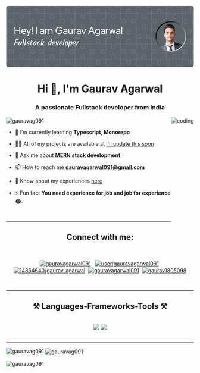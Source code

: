 ![Header](./github-header-image.png)
<h1 align="center">Hi 👋, I'm Gaurav Agarwal</h1>
<h3 align="center">A passionate Fullstack developer from India</h3>

<img align="right" alt="coding" src="https://media1.giphy.com/media/v1.Y2lkPTc5MGI3NjExMDNvdTdzZTBqeTN0ODFjdzVhZzI0MTJxaHNwY3N5YmlyZWJlbjFzcSZlcD12MV9pbnRlcm5hbF9naWZfYnlfaWQmY3Q9Zw/R03zWv5p1oNSQd91EP/giphy.gif" height="300"  />

<p align="left"> <img src="https://komarev.com/ghpvc/?username=gauravag091&label=Profile%20views&color=0e75b6&style=flat" alt="gauravag091" /> </p>

- 🌱 I’m currently learning **Typescript, Monorepo**

- 👨‍💻 All of my projects are available at [I'll update this soon](https://shorturl.at/x1QQ2)

- 💬 Ask me about **MERN stack development**

- 📫 How to reach me **gauravagarwal091@gmail.com**

- 📄 Know about my experiences [here](https://drive.google.com/file/d/1nnAGztZTAmUwAPRkHkzMKuvzsoRY3ZcA/view)

- ⚡ Fun fact **You need experience for job and job for experience 😂.**


<br/>
<hr/>
<h2 align="center">Connect with me:</h2>
<br/>
<p align="center">
<a href="https://linkedin.com/in/gauravagarwal091" target="blank"><img align="center" src="https://raw.githubusercontent.com/rahuldkjain/github-profile-readme-generator/master/src/images/icons/Social/linked-in-alt.svg" alt="gauravagarwal091" height="30" width="40" /></a> &nbsp;
<a href="https://auth.geeksforgeeks.org/user/gauravagarwal091" target="blank"><img align="center" src="https://raw.githubusercontent.com/rahuldkjain/github-profile-readme-generator/master/src/images/icons/Social/geeks-for-geeks.svg" alt="user/gauravagarwal091" height="30" width="40" /></a>&nbsp;
<a href="https://stackoverflow.com/users/14864640/gaurav-agarwal" target="blank"><img align="center" src="https://raw.githubusercontent.com/rahuldkjain/github-profile-readme-generator/master/src/images/icons/Social/stack-overflow.svg" alt="14864640/gaurav-agarwal" height="30" width="40" /></a>&nbsp;
<a href="https://www.hackerrank.com/gauravagarwal091" target="blank"><img align="center" src="https://raw.githubusercontent.com/rahuldkjain/github-profile-readme-generator/master/src/images/icons/Social/hackerrank.svg" alt="gauravagarwal091" height="30" width="40" /></a>&nbsp;
<a href="https://www.leetcode.com/gaurav1805098" target="blank"><img align="center" src="https://raw.githubusercontent.com/rahuldkjain/github-profile-readme-generator/master/src/images/icons/Social/leet-code.svg" alt="gaurav1805098" height="30" width="40" /></a>
</p>
<br/>
<hr />

<h2 align="center">⚒️ Languages-Frameworks-Tools ⚒️</h2>
<br/>
<div align="center">
    <img src="https://skillicons.dev/icons?i=c,java,python,javascript,mui,html,css,vscode,github,tailwind,git,php" />
    <img src="https://skillicons.dev/icons?i=nodejs,typescript,express,firebase,mongodb,nextjs,mysql,vercel,npm" /><br>
</div>

<br/>
<hr/>


<p><img align="left" src="https://github-readme-stats.vercel.app/api/top-langs?username=gauravag091&show_icons=true&locale=en&layout=compact" alt="gauravag091" /></p>

<p>&nbsp;<img align="center" src="https://github-readme-stats.vercel.app/api?username=gauravag091&show_icons=true&locale=en" alt="gauravag091" /></p>

<p><img align="center" src="https://github-readme-streak-stats.herokuapp.com/?user=gauravag091&" alt="gauravag091" /></p>
